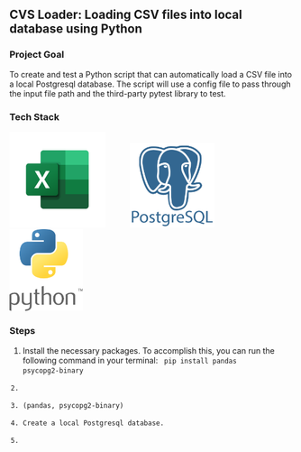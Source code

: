 ## CVS Loader: Loading CSV files into local database using Python

### Project Goal 
To create and test a Python script that can automatically load a CSV file into a local Postgresql database. The script will use a config file to pass through the input file path and the third-party pytest library to test.

### Tech Stack
<p float='left'>
  <img src='/logos/logo_excel.png' width='170' style='margin-right: 40px;' />
  <img src='/logos/logo_postgres.png' width='150' style='margin-right: 40px;' /> 
  <img src='/logos/logo_python.png' width='130' />
</p>

### Steps
1. Install the necessary packages. To accomplish this, you can run the following command in your terminal: <code> pip install pandas psycopg2-binary
2. 
3. (pandas, psycopg2-binary)
4. Create a local Postgresql database. 
5. 